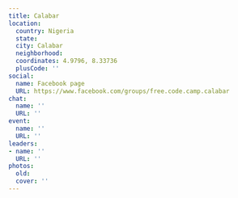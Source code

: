 ```yaml
---
title: Calabar
location:
  country: Nigeria
  state: 
  city: Calabar
  neighborhood: 
  coordinates: 4.9796, 8.33736
  plusCode: ''
social:
  name: Facebook page
  URL: https://www.facebook.com/groups/free.code.camp.calabar
chat:
  name: ''
  URL: ''
event:
  name: ''
  URL: ''
leaders:
- name: ''
  URL: ''
photos:
  old: 
  cover: ''
---
```


